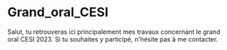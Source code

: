 # Grand_oral_CESI


Salut, tu retrouveras ici principalement mes travaux concernant le grand oral CESI 2023. 
Si tu souhaites y participé, n'hésite pas à me contacter. 